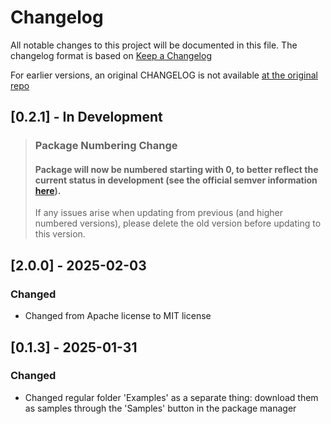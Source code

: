 # Changelog

All notable changes to this project will be documented in this file.
The changelog format is based on [Keep a Changelog](https://keepachangelog.com/en/1.0.0/)

For earlier versions, an original CHANGELOG is not available [at the original repo](https://github.com/grapefrukt/usfxr)

## [0.2.1] - In Development

> ### Package Numbering Change
> #### Package will now be numbered starting with 0, to better reflect the current status in development (see the official semver information [here](https://semver.org/#spec-item-4)).
>
> If any issues arise when updating from previous (and higher numbered versions), please delete the old version before updating to this version.

## [2.0.0] - 2025-02-03

### Changed

- Changed from Apache license to MIT license

## [0.1.3] - 2025-01-31

### Changed

- Changed regular folder 'Examples' as a separate thing: download them as samples through the 'Samples' button in the
  package manager